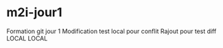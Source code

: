 # m2i-jour1
Formation git jour 1
Modification test local pour conflit
Rajout pour test diff
LOCAL
LOCAL